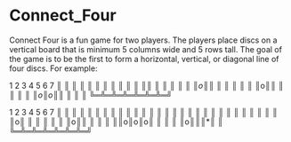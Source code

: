 # Connect_Four
Connect Four is a fun game for two players. The players place discs on a vertical board that is minimum 5 columns wide and 5 rows tall. 
The goal of the game is to be the first to form a horizontal, vertical, or diagonal line of four discs.
For example:

 1 2 3 4 5 6 7
║ ║ ║ ║ ║ ║ ║ ║
║ ║ ║ ║*║ ║ ║ ║
║ ║ ║ο║*║ ║ ║ ║
║ ║ ║ο║*║ ║ ║ ║
║ ║ο║ο║*║ ║ ║ ║
╚═╩═╩═╩═╩═╩═╩═╝

 1 2 3 4 5 6 7
║ ║ ║ ║ ║ ║ ║ ║
║ ║ ║ ║ ║ ║ ║ ║
║ ║ ║ ║ ║ ║ ║ ║
║ ║ ║ ║ ║ ║ο║ ║
║ ║ ║ ║ ║ο║*║ ║
║ ║ ║*║ο║ο║ο║ ║
║ ║ ║ο║*║*║*║ ║
╚═╩═╩═╩═╩═╩═╩═╝


